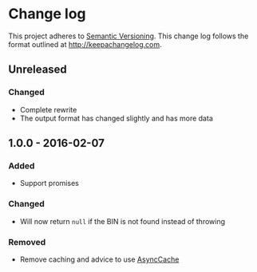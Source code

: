 # Change log

This project adheres to [Semantic Versioning](http://semver.org/). This change
log follows the format outlined at http://keepachangelog.com.

## Unreleased

### Changed

- Complete rewrite
- The output format has changed slightly and has more data

## 1.0.0 - 2016-02-07

### Added

- Support promises

### Changed

- Will now return `null` if the BIN is not found instead of throwing

### Removed

- Remove caching and advice to use [AsyncCache](http://npmjs.com/package/async-cache)
